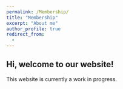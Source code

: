 ```yaml
---
permalink: /Membership/
title: "Membership"
excerpt: "About me"
author_profile: true
redirect_from: 
  - 
---
```


## Hi, welcome to our website!
This website is currently a work in progress.